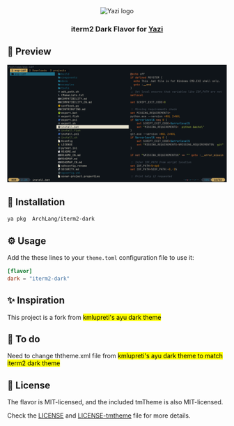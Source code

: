 <div align="center">
  <img src="https://github.com/sxyazi/yazi/blob/main/assets/logo.png?raw=true" alt="Yazi logo" width="20%">
</div>

<h3 align="center">
	iterm2 Dark Flavor for <a href="https://github.com/sxyazi/yazi">Yazi</a>
</h3>

## 👀 Preview

<img src="preview.png" width="600" />

## 🎨 Installation

```bash
ya pkg  ArchLang/iterm2-dark
```

## ⚙️ Usage

Add the these lines to your `theme.toml` configuration file to use it:

```toml
[flavor]
dark = "iterm2-dark"
```
## ✨ Inspiration
This project is a fork from <mark>kmlupreti's ayu dark theme<mark>

## 📝 To do 
Need to change ththeme.xml file from <mark>kmlupreti's ayu dark theme to match iterm2 dark theme<mark>

## 📜 License

The flavor is MIT-licensed, and the included tmTheme is also MIT-licensed.

Check the [LICENSE](LICENSE) and [LICENSE-tmtheme](LICENSE-tmtheme) file for more details.

